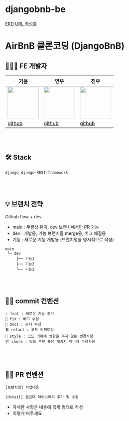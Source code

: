 # djangobnb-be

[ERD URL 작성중](https://www.erdcloud.com/d/2H4dsj384NJDdRbaG)

# AirBnB 클론코딩 (DjangoBnB)

## 🧑🏻‍💻 FE 개발자

| 기용  | 연우 |  진우  |
| ---------- | ------ | --------- |
| <img src="" width="100" /> | <img src="" width="100" /> | <img src="" width="100" /> |
| [github](https://github.com/ssafykwon)                                                                                  | [github](https://github.com/dusdn0224)  | [github](https://github.com/JWhan96)  |                                                                                  |

<br><br>

## 🛠 Stack

`django`, `django-REST-framework`

<br><br>

## 💡 브랜치 전략

Github flow + dev

- main : 무결성 유지, dev 브랜치에서만 PR 가능
- dev : 개발용, 기능 브랜치들 merge용, 버그 해결용
- 기능 : 새로운 기능 개발용 (브랜치명을 명시적으로 작성)

```
main
 └─ dev
     ├── 기능1
     ├── 기능2
     └── 기능3
```

<br><br>

## 🤙🏻 commit 컨벤션

```
💡 feat : 새로운 기능 추가
🐞 fix : 버그 수정
📄 docs : 문서 수정
🛠 refact : 코드 리팩토링
💅 style : 코드 의미에 영향을 주지 않는 변경사항
📦 chore : 빌드 부분 혹은 패키지 매니저 수정사항
```

<br><br>

## 👊🏻 PR 컨벤션

```
[브랜치명] 작업내용

[detail] 캘린더 라이브러리 추가 및 수정
```

- 자세한 사항은 내용에 목록 형태로 작성
- 이렇게 써주세요
